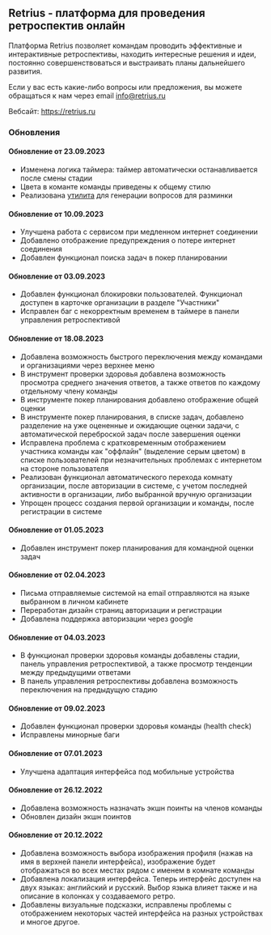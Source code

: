 ## Retrius - платформа для проведения ретроспектив онлайн

Платформа Retrius позволяет командам проводить эффективные и интерактивные ретроспективы, находить интересные решения и идеи, постоянно совершенствоваться и выстраивать планы дальнейшего развития.

Если у вас есть какие-либо вопросы или предложения, вы можете обращаться к нам через email info@retrius.ru

Вебсайт: https://retrius.ru

### Обновления

#### Обновление от 23.09.2023
- Изменена логика таймера: таймер автоматически останавливается после смены стадии
- Цвета в команте команды приведены к общему стилю
- Реализована [утилита](https://retrius.ru/tool/warm-up-question-generator) для генерации вопросов для разминки

#### Обновление от 10.09.2023
- Улучшена работа с сервисом при медленном интернет соединении
- Добавлено отображение предупреждения о потере интернет соединения
- Добавлен функционал поиска задач в покер планировании

#### Обновление от 03.09.2023
- Добавлен функционал блокировки пользователей. Функционал доступен в карточке организации в разделе "Участники"
- Исправлен баг с некорректным временем в таймере в панели управления ретроспективой 

#### Обновление от 18.08.2023
- Добавлена возможность быстрого переключения между командами и организациями через верхнее меню
- В инструмент проверки здоровья добавлена возможность просмотра среднего значения ответов, а также ответов по каждому отдельному члену команды
- В инструменте покер планирования добавлено отображение общей оценки
- В инструменте покер планирования, в списке задач, добавлено разделение на уже оцененные и ожидающие оценки задачи, с автоматической переброской задач после завершения оценки
- Исправлена проблема с кратковременным отображением участника команды как "оффлайн" (выделение серым цветом) в списке пользователей при незначительных проблемах с интернетом на стороне пользователя
- Реализован функционал автоматического перехода комнату организации, после авторизации в системе, с учетом последней активности в организации, либо выбранной вручную организации
- Упрощен процесс создания первой организации и команды, после регистрации в системе

#### Обновление от 01.05.2023
- Добавлен инструмент покер планирования для командной оценки задач 

#### Обновление от 02.04.2023
- Письма отправляемые системой на email отправляются на языке выбранном в личном кабинете
- Переработан дизайн страниц авторизации и регистрации
- Добавлена поддержка авторизации через google

#### Обновление от 04.03.2023
- В функционал проверки здоровья команды добавлены стадии, панель управления ретроспективой, а также просмотр тенденции между предыдущими ответами
- В панель управления ретроспективы добавлена возможность переключения на предыдущую стадию

#### Обновление от 09.02.2023
- Добавлен функционал проверки здоровья команды (health check)
- Исправлены минорные баги

#### Обновление от 07.01.2023
- Улучшена адаптация интерфейса под мобильные устройства

#### Обновление от 26.12.2022
- Добавлена возможность назначать экшн поинты на членов команды
- Обновлен дизайн экшн поинтов

#### Обновление от 20.12.2022

- Добавлена возможность выбора изображения профиля (нажав на имя в верхней панели интерфейса), изображение будет отображаться во всех местах рядом с именем в комнате команды
- Добавлена локализация интерфейса. Теперь интерфейс доступен на двух языках: английский и русский. Выбор языка влияет также и на описание в колонках у создаваемого ретро.
- Добавлены визуальные подсказки, исправлены проблемы с отображением некоторых частей интерфейса на разных устройствах и многое другое.
